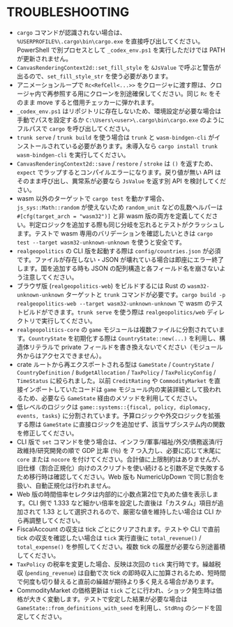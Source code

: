 # TROUBLESHOOTING

- `cargo` コマンドが認識されない場合は、`%USERPROFILE%\.cargo\bin\cargo.exe` を直接呼び出してください。PowerShell で別プロセスとして `_codex_env.ps1` を実行しただけでは PATH が更新されません。
- `CanvasRenderingContext2d::set_fill_style` を `&JsValue` で呼ぶと警告が出るので、`set_fill_style_str` を使う必要があります。
- アニメーションループで `Rc<RefCell<...>>` をクロージャに渡す際は、クロージャ内で再参照する用にクローンを別途確保してください。同じ `Rc` をそのまま move すると借用チェッカーに弾かれます。
- `_codex_env.ps1` はリポジトリに存在しないため、環境設定が必要な場合は手動でパスを設定するか `C:\Users\<user>\.cargo\bin\cargo.exe` のようにフルパスで `cargo` を呼び出してください。
- `trunk serve` / `trunk build` を使う場合は `trunk` と `wasm-bindgen-cli` がインストールされている必要があります。未導入なら `cargo install trunk wasm-bindgen-cli` を実行してください。
- `CanvasRenderingContext2d::save` / `restore` / `stroke` は `()` を返すため、`expect` でラップするとコンパイルエラーになります。戻り値が無い API はそのまま呼び出し、異常系が必要なら `JsValue` を返す別 API を検討してください。
- wasm 以外のターゲットで `cargo test` を動かす場合、`js_sys::Math::random` が使えないため `random_unit` などの乱数ヘルパーは `#[cfg(target_arch = "wasm32")]` と非 wasm 版の両方を定義してください。判定ロジックを追加する際も同じ分岐を忘れるとテストがクラッシュします。テストで wasm 専用のバリデーションを確認したいときは `cargo test --target wasm32-unknown-unknown` を使うと安全です。
- `realgeopolitics` の CLI 版を起動する際は `config/countries.json` が必須です。ファイルが存在しない・JSON が壊れている場合は即座にエラー終了します。国を追加する時も JSON の配列構造と各フィールド名を崩さないよう注意してください。
- ブラウザ版 (`realgeopolitics-web`) をビルドするには Rust の `wasm32-unknown-unknown` ターゲットと `trunk` コマンドが必要です。`cargo build -p realgeopolitics-web --target wasm32-unknown-unknown` で wasm のテストビルドができます。`trunk serve` を使う際は `realgeopolitics/web` ディレクトリで実行してください。
- `realgeopolitics-core` の `game` モジュールは複数ファイルに分割されています。`CountryState` を初期化する際は `CountryState::new(...)` を利用し、構造体リテラルで private フィールドを書き換えないでください（モジュール外からはアクセスできません）。
- crate ルートから再エクスポートされる型は `GameState` / `CountryState` / `CountryDefinition` / `BudgetAllocation` / `TaxPolicy` / `TaxPolicyConfig` / `TimeStatus` に絞られました。以前 `CreditRating` や `CommodityMarket` を直接インポートしていたコードは `game` モジュール内の実装詳細として扱われるため、必要なら `GameState` 経由のメソッドを利用してください。
- 低レベルのロジックは `game::systems::{fiscal, policy, diplomacy, events, tasks}` に分割されています。予算ロジックや外交ロジックを拡張する際は `GameState` に直接ロジックを追加せず、該当サブシステム内の関数を修正してください。
- CLI 版で `set` コマンドを使う場合は、インフラ/軍事/福祉/外交/債務返済/行政維持/研究開発の順で GDP 比率 (％) を 7 つ入力し、必要に応じて末尾に `core` または `nocore` を付けてください。合計値に上限制約はありませんが、旧仕様（割合正規化）向けのスクリプトを使い続けると引数不足で失敗するため移行時は確認してください。Web 版も NumericUpDown で同じ割合を扱い、自動正規化は行われません。
- Web 版の時間倍率セレクタは内部的に小数点第2位で丸めた値を表示します。CLI 側で 1.333 など細かい倍率を設定した直後は「カスタム」項目が追加されて 1.33 として選択されるので、厳密な値を維持したい場合は CLI から再調整してください。
- FiscalAccount の収支は tick ごとにクリアされます。テストや CLI で直前 tick の収支を確認したい場合は `tick` 実行直後に `total_revenue()` / `total_expense()` を参照してください。複数 tick の履歴が必要なら別途蓄積してください。
- `TaxPolicy` の税率を変更した場合、反映は次回の `tick` 実行時です。繰越税収 (`pending_revenue`) は自動で次 tick の即時収入に加算されるため、短時間で何度も切り替えると直前の繰越が期待より多く見える場合があります。
- CommodityMarket の価格更新は `tick` ごとに行われ、ショック発生時は価格が大きく変動します。テストで安定した結果が必要な場合は `GameState::from_definitions_with_seed` を利用し、`StdRng` のシードを固定してください。
